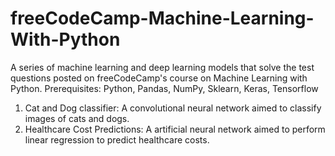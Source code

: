 # freeCodeCamp-Machine-Learning-With-Python
A series of machine learning and deep learning models that solve the test questions posted on freeCodeCamp's course on Machine Learning with Python.
Prerequisites: Python, Pandas, NumPy, Sklearn, Keras, Tensorflow

1. Cat and Dog classifier: A convolutional neural network aimed to classify images of cats and dogs.
2. Healthcare Cost Predictions: A artificial neural network aimed to perform linear regression to predict healthcare costs.
